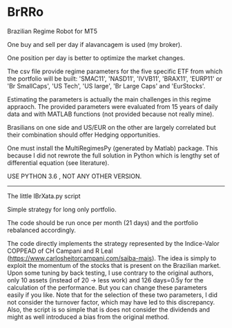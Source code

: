 # BrRRo
Brazilian Regime Robot for MT5

One buy and sell per day if alavancagem is used (my broker).

One position per day is better to optimize the market changes.

The csv file provide regime parameters for the five specific ETF from which the portfolio will be built:
'SMAC11', 'NASD11', 'IVVB11', 'BRAX11', 'EURP11' 
or 'Br SmallCaps', 'US Tech', 'US large', 'Br Large Caps' and 'EurStocks'.

Estimating the parameters is actually the main challenges in this regime appraoch. The provided parameters were evaluated from 15 years of daily data and with MATLAB functions (not provided because not really mine).

Brasilians on one side and US/EUR on the other are largely correlated but their combination should offer Hedging opportunities.

One must install the MultiRegimesPy (generated by Matlab) package. This because I did not rewrote the full solution in Python which is lengthy set of differential equation (see literature).


USE PYTHON 3.6 , NOT ANY OTHER VERSION.

___________________________________________________________________________________________________________
The little IBrXata.py script

Simple strategy for long only portfolio.

The code should be run once per month (21 days) and the portfolio rebalanced accordingly.

The code directly implements the strategy represented by the Indice-Valor COPPEAD of CH Campani and R Leal (https://www.carlosheitorcampani.com/saiba-mais). The idea is simply to exploit the momentum of the stocks that is present on the Brazilian market.
Upon some tuning by back testing, I use contrary to the original authors, only 10 assets (instead of 20 -> less work) and 126 days=0.5y for the calculation of the performance. But you can change these parameters easily if you like. Note that for the selection of these two parameters, I did not consider the turnover factor, which may have led to this discrepancy. Also, the script is so simple that is does not consider the dividends and might as well introduced a bias from the original method.
